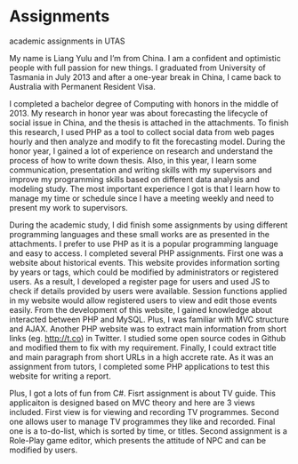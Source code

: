 # Assignments
academic assignments in UTAS

My name is Liang Yulu and I’m from China. I am a confident and optimistic people with full passion for new things. I graduated from University of Tasmania in July 2013 and after a one-year break in China, I came back to Australia with Permanent Resident Visa.

I completed a bachelor degree of Computing with honors in the middle of 2013. My research in honor year was about forecasting the lifecycle of social issue in China, and the thesis is attached in the attachments. To finish this research, I used PHP as a tool to collect social data from web pages hourly and then analyze and modify to fit the forecasting model. During the honor year, I gained a lot of experience on research and understand the process of how to write down thesis. Also, in this year, I learn some communication, presentation and writing skills with my supervisors and improve my programming skills based on different data analysis and modeling study. The most important experience I got is that I learn how to manage my time or schedule since I have a meeting weekly and need to present my work to supervisors.

During the academic study, I did finish some assignments by using different programming languages and these small works are as presented in the attachments. I prefer to use PHP as it is a popular programming language and easy to access. I completed several PHP assignments. First one was a website about historical events. This website provides information sorting by years or tags, which could be modified by administrators or registered users. As a result, I developed a register page for users and used JS to check if details provided by users were available. Session functions applied in my website would allow registered users to view and edit those events easily. From the development of this website, I gained knowledge about interacted between PHP and MySQL. Plus, I was familiar with MVC structure and AJAX. Another PHP website was to extract main information from short links (eg. http://t.co) in Twitter. I studied some open source codes in Github and modified them to fix with my requirement. Finally, I could extract title and main paragraph from short URLs in a high accrete rate. As it was an assignment from tutors, I completed some PHP applications to test this website for writing a report.

Plus, I got a lots of fun from C#. Fisrt assignment is about TV guide. This applicaiton is designed based on MVC theory and here are 3 views included. First view is for viewing and recording TV programmes. Second one allows user to manage TV programmes they like and recorded. Final one is a to-do-list, which is sorted by time, or titles. Second assignment is a Role-Play game editor, which presents the attitude of NPC and can be modified by users.
